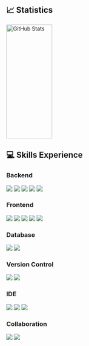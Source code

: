 ## 📈 Statistics
<div align="Left">
  <img alt="GitHub Stats" src="https://github-readme-stats.vercel.app/api?username=gaengmin&show_icons=true&theme=holi" width="49%" height="300px"/>
<!--  <img alt="Top Languages" src="https://github-readme-stats.vercel.app/api/top-langs/?username=gaengmin&hide=c%23,powershell,Mathematica,Ruby,Objective-C,Objective-C%2b%2b,Cuda&title_color=61dafb&text_color=ffffff&icon_color=61dafb&bg_color=20232a&langs_count=8&layout=compact&border_color=61dafb&hide_border=true&size_weight=0.5&count_weight=0.5" width="40%"/>-->
</div>

## 💻 Skills Experience

### Backend
<p>
  <img src="https://img.shields.io/badge/java-007396?style=for-the-badge&logo=java&logoColor=white" />
  <img src="https://img.shields.io/badge/spring%20framework-6DB33F?style=for-the-badge&logo=spring&logoColor=white" />
  <img src="https://img.shields.io/badge/spring%20boot-6DB33F?style=for-the-badge&logo=spring-boot&logoColor=white" />
  <img src="https://img.shields.io/badge/mybatis-FF5733?style=for-the-badge&logo=&logoColor=white" />
  <img src="https://img.shields.io/badge/jpa-007396?style=for-the-badge&logo=&logoColor=white" />
</p>

### Frontend
<p>
  <img src="https://img.shields.io/badge/vue.js-4FC08D?style=for-the-badge&logo=vue.js&logoColor=white" />
  <img src="https://img.shields.io/badge/html5-E34F26?style=for-the-badge&logo=html5&logoColor=white" />
  <img src="https://img.shields.io/badge/css3-1572B6?style=for-the-badge&logo=css3&logoColor=white" />
  <img src="https://img.shields.io/badge/javascript-F7DF1E?style=for-the-badge&logo=javascript&logoColor=black" />
  <img src="https://img.shields.io/badge/thymeleaf-005F0F?style=for-the-badge&logo=thymeleaf&logoColor=white" />
</p>

### Database
<p>
  <img src="https://img.shields.io/badge/oracle-F80000?style=for-the-badge&logo=oracle&logoColor=white" />
  <img src="https://img.shields.io/badge/mysql-4479A1?style=for-the-badge&logo=mysql&logoColor=white" />
</p>

### Version Control
<p>
  <img src="https://img.shields.io/badge/git-F05032?style=for-the-badge&logo=git&logoColor=white" />
  <img src="https://img.shields.io/badge/github-181717?style=for-the-badge&logo=github&logoColor=white" />
</p>

### IDE
<p>
  <img src="https://img.shields.io/badge/intellij%20idea-000000?style=for-the-badge&logo=intellij-idea&logoColor=white" />
  <img src="https://img.shields.io/badge/eclipse-2C2255?style=for-the-badge&logo=eclipse&logoColor=white" />
  <img src="https://img.shields.io/badge/visual%20studio%20code-007ACC?style=for-the-badge&logo=visual-studio-code&logoColor=white" />
</p>

### Collaboration
<p>
  <img src="https://img.shields.io/badge/notion-000000?style=for-the-badge&logo=notion&logoColor=white" />
  <img src="https://img.shields.io/badge/figma-F24E1E?style=for-the-badge&logo=figma&logoColor=white" />
</p>
